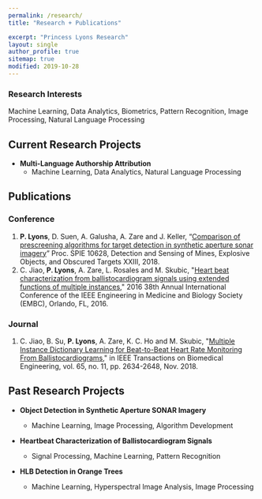 ```yaml
---
permalink: /research/
title: "Research + Publications"

excerpt: "Princess Lyons Research"
layout: single
author_profile: true
sitemap: true
modified: 2019-10-28
---
```

### Research Interests
Machine Learning, Data Analytics, Biometrics, Pattern Recognition, Image Processing, Natural Language Processing

<!-- ## Summary
I conduct research in the Machine Learning and Sensing Lab...-->

## Current Research Projects
* **Multi-Language Authorship Attribution**
  * Machine Learning, Data Analytics, Natural Language Processing

## Publications
### Conference
1. **P. Lyons**, D. Suen, A. Galusha, A. Zare and J. Keller, “[Comparison of prescreening algorithms for target detection in synthetic aperture sonar imagery](https://www.spiedigitallibrary.org/conference-proceedings-of-spie/10628/1062811/Comparison-of-prescreening-algorithms-for-target-detection-in-synthetic-aperture/10.1117/12.2305175.short)” Proc. SPIE 10628, Detection and Sensing of Mines, Explosive Objects, and Obscured Targets XXIII, 2018.
2. C. Jiao, **P. Lyons**, A. Zare, L. Rosales and M. Skubic, "[Heart beat characterization from ballistocardiogram signals using extended functions of multiple instances](https://ieeexplore.ieee.org/document/7590812)," 2016 38th Annual International Conference of the IEEE Engineering in Medicine and Biology Society (EMBC), Orlando, FL, 2016.

### Journal
1. C. Jiao, B. Su, **P. Lyons**, A. Zare, K. C. Ho and M. Skubic, "[Multiple Instance Dictionary Learning for Beat-to-Beat Heart Rate Monitoring From Ballistocardiograms](https://ieeexplore.ieee.org/document/8307229)," in IEEE Transactions on Biomedical Engineering, vol. 65, no. 11, pp. 2634-2648, Nov. 2018.

## Past Research Projects
* **Object Detection in Synthetic Aperture SONAR Imagery**
  * Machine Learning, Image Processing, Algorithm Development

* **Heartbeat Characterization of Ballistocardiogram Signals**
  * Signal Processing, Machine Learning, Pattern Recognition

* **HLB Detection in Orange Trees**
  * Machine Learning, Hyperspectral Image Analysis, Image Processing
